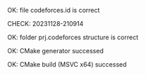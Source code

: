 OK: file codeforces.id is correct
CHECK: 20231128-210914
OK: folder prj.codeforces structure is correct
OK: CMake generator successed
OK: CMake build (MSVC x64) successed
